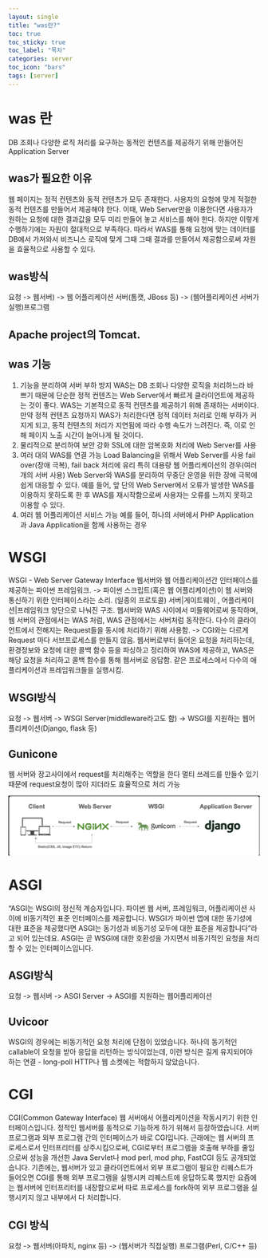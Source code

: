```yaml
---
layout: single
title: "was란?"
toc: true
toc_sticky: true
toc_label: "목차"
categories: server
toc_icon: "bars"
tags: [server]
---
```



# was 란
DB 조회나 다양한 로직 처리를 요구하는 동적인 컨텐츠를 제공하기 위해 만들어진 Application Server

## was가 필요한 이유
웹 페이지는 정적 컨텐츠와 동적 컨텐츠가 모두 존재한다.
사용자의 요청에 맞게 적절한 동적 컨텐츠를 만들어서 제공해야 한다.
이때, Web Server만을 이용한다면 사용자가 원하는 요청에 대한 결과값을 모두 미리 만들어 놓고 서비스를 해야 한다.
하지만 이렇게 수행하기에는 자원이 절대적으로 부족하다.
따라서 WAS를 통해 요청에 맞는 데이터를 DB에서 가져와서 비즈니스 로직에 맞게 그때 그때 결과를 만들어서 제공함으로써 자원을 효율적으로 사용할 수 있다.

## was방식

요청 -> 웹서버) -> 웹 어플리케이션 서버(톰캣, JBoss 등) -> (웹어플리케이션 서버가 실행)프로그램

## Apache project의 Tomcat.


## was 기능
1. 기능을 분리하여 서버 부하 방지
    WAS는 DB 조회나 다양한 로직을 처리하느라 바쁘기 때문에 단순한 정적 컨텐츠는 Web Server에서 빠르게 클라이언트에 제공하는 것이 좋다.
    WAS는 기본적으로 동적 컨텐츠를 제공하기 위해 존재하는 서버이다.
    만약 정적 컨텐츠 요청까지 WAS가 처리한다면 정적 데이터 처리로 인해 부하가 커지게 되고, 동적 컨텐츠의 처리가 지연됨에 따라 수행 속도가 느려진다.
    즉, 이로 인해 페이지 노출 시간이 늘어나게 될 것이다.
2. 물리적으로 분리하여 보안 강화
    SSL에 대한 암복호화 처리에 Web Server를 사용
3. 여러 대의 WAS를 연결 가능
   Load Balancing을 위해서 Web Server를 사용
   fail over(장애 극복), fail back 처리에 유리
   특히 대용량 웹 어플리케이션의 경우(여러 개의 서버 사용) Web Server와 WAS를 분리하여 무중단 운영을 위한 장애 극복에 쉽게 대응할 수 있다.
   예를 들어, 앞 단의 Web Server에서 오류가 발생한 WAS를 이용하지 못하도록 한 후 WAS를 재시작함으로써 사용자는 오류를 느끼지 못하고 이용할 수 있다.
4. 여러 웹 어플리케이션 서비스 가능
   예를 들어, 하나의 서버에서 PHP Application과 Java Application을 함께 사용하는 경우

# WSGI
WSGI - Web Server Gateway Interface
웹서버와 웹 어플리케이션간 인터페이스를 제공하는 파이썬 프레임워크.
-> 파이썬 스크립트(혹은 웹 어플리케이션)이 웹 서버와 통신하기 위한 인터페이스라는 소리. (일종의 프로토콜)
서버|게이트웨이 , 어플리케이션|프레임워크 양단으로 나눠진 구조.
웹서버와 WAS 사이에서 미들웨어로써 동작하며, 웹 서버의 관점에서는 WAS 처럼, WAS 관점에서는 서버처럼 동작한다.
다수의 클라이언트에서 전해지는 Request들을 동시에 처리하기 위해 사용함.
-> CGI와는 다르게 Request 마다 서브프로세스를 만들지 않음.
웹서버로부터 들어온 요청을 처리하는데, 환경정보와 요청에 대한 콜백 함수 등을 파싱하고 정리하여 WAS에 제공하고, WAS은 해당 요청을 처리하고 콜백 함수를 통해 웹서버로 응답함.
같은 프로세스에서 다수의 애플리케이션과 프레임워크들을 실행시킴.

## WSGI방식
요청 -> 웹서버 -> WSGI Server(middleware라고도 함) -> WSGI를 지원하는 웹어플리케이션(Django, flask 등)

## Gunicone
웹 서버와 장고사이에서 request를 처리해주는 역할을 한다 멀티 쓰레드를 만들수 있기 때문에 request요청이 많아 지더라도 효율적으로 처리 가능

![Bar](/assets/img/gunicorn.png)

# ASGI
“ASGI는 WSGI의 정신적 계승자입니다. 파이썬 웹 서버, 프레임워크, 어플리케이션 사이에 비동기적인 표준 인터페이스를 제공합니다. 
WSGI가 파이썬 앱에 대한 동기성에 대한 표준을 제공했다면 ASGI는 동기성과 비동기성 모두에 대한 표준을 제공합니다”라고 되어 있는데요.
ASGI는 곧 WSGI에 대한 호환성을 가지면서 비동기적인 요청을 처리할 수 있는 인터페이스입니다.

## ASGI방식
요청 -> 웹서버 -> ASGI Server -> ASGI를 지원하는 웹어플리케이션

## Uvicoor
WSGI의 경우에는 비동기적인 요청 처리에 단점이 있었습니다. 
하나의 동기적인 callable이 요청을 받아 응답을 리턴하는 방식이었는데, 이런 방식은 길게 유지되어야 하는 연결 - long-poll HTTP나 웹 소켓에는 적합하지 않았습니다.

# CGI
CGI(Common Gateway Interface)
웹 서버에서 어플리케이션을 작동시키기 위한 인터페이스입니다. 정적인 웹서버를 동적으로 기능하게 하기 위해서 등장하였습니다. 
서버 프로그램과 외부 프로그램 간의 인터페이스가 바로 CGI입니다. 근래에는 웹 서버의 프로세스로서 인터프리터를 상주시킴으로써,
CGI로부터 프로그램을 호출해 부하를 줄임으로써 성능을 개선한 Java Servlet나 mod perl, mod php, FastCGI 등도 공개되었습니다. 
기존에는, 웹서버가 있고 클라이언트에서 외부 프로그램이 필요한 리퀘스트가 들어오면 CGI를 통해 외부 프로그램을 실행시켜 리퀘스트에 응답하도록 했지만 요즘에는
웹서버에 인터프리터를 내장함으로써 따로 프로세스를 fork하여 외부 프로그램을 실행시키지 않고 내부에서 다 처리합니다.

## CGI 방식
요청 ->  웹서버(아파치, nginx 등) -> (웹서버가 직접실행) 프로그램(Perl, C/C++ 등)
